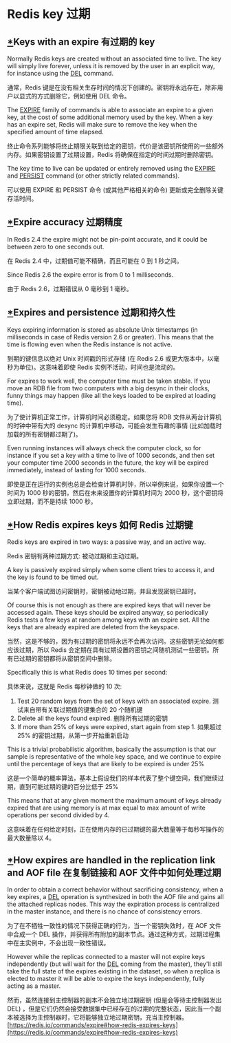 #  Redis key 过期
## [\*](#keys-with-an-expire)Keys with an expire 有过期的 key

Normally Redis keys are created without an associated time to live. The key will simply live forever, unless it is removed by the user in an explicit way, for instance using the [DEL](https://redis.io/commands/del) command.

通常，Redis 键是在没有相关生存时间的情况下创建的。密钥将永远存在，除非用户以显式的方式删除它，例如使用 DEL 命令。

The [EXPIRE](https://redis.io/commands/expire) family of commands is able to associate an expire to a given key, at the cost of some additional memory used by the key. When a key has an expire set, Redis will make sure to remove the key when the specified amount of time elapsed.

终止命令系列能够将终止期限关联到给定的密钥，代价是该密钥所使用的一些额外内存。如果密钥设置了过期设置，Redis 将确保在指定的时间过期时删除密钥。

The key time to live can be updated or entirely removed using the [EXPIRE](https://redis.io/commands/expire) and [PERSIST](https://redis.io/commands/persist) command (or other strictly related commands).

可以使用 EXPIRE 和 PERSIST 命令 (或其他严格相关的命令) 更新或完全删除关键存活时间。

## [\*](#expire-accuracy)Expire accuracy 过期精度

In Redis 2.4 the expire might not be pin-point accurate, and it could be between zero to one seconds out.

在 Redis 2.4 中，过期值可能不精确，而且可能在 0 到 1 秒之间。

Since Redis 2.6 the expire error is from 0 to 1 milliseconds.

由于 Redis 2.6，过期错误从 0 毫秒到 1 毫秒。

## [\*](#expires-and-persistence)Expires and persistence 过期和持久性

Keys expiring information is stored as absolute Unix timestamps (in milliseconds in case of Redis version 2.6 or greater). This means that the time is flowing even when the Redis instance is not active.

到期的键信息以绝对 Unix 时间戳的形式存储 (在 Redis 2.6 或更大版本中，以毫秒为单位)。这意味着即使 Redis 实例不活动，时间也是流动的。

For expires to work well, the computer time must be taken stable. If you move an RDB file from two computers with a big desync in their clocks, funny things may happen (like all the keys loaded to be expired at loading time).

为了使计算机正常工作，计算机时间必须稳定。如果您将 RDB 文件从两台计算机的时钟中带有大的 desync 的计算机中移动，可能会发生有趣的事情 (比如加载时加载的所有密钥都过期了)。

Even running instances will always check the computer clock, so for instance if you set a key with a time to live of 1000 seconds, and then set your computer time 2000 seconds in the future, the key will be expired immediately, instead of lasting for 1000 seconds.

即使是正在运行的实例也总是会检查计算机时钟，所以举例来说，如果你设置一个时间为 1000 秒的密钥，然后在未来设置你的计算机时间为 2000 秒，这个密钥将立即过期，而不是持续 1000 秒。

## [\*](#how-redis-expires-keys)How Redis expires keys 如何 Redis 过期键

Redis keys are expired in two ways: a passive way, and an active way.

Redis 密钥有两种过期方式: 被动过期和主动过期。

A key is passively expired simply when some client tries to access it, and the key is found to be timed out.

当某个客户端试图访问密钥时，密钥被动地过期，并且发现密钥已超时。

Of course this is not enough as there are expired keys that will never be accessed again. These keys should be expired anyway, so periodically Redis tests a few keys at random among keys with an expire set. All the keys that are already expired are deleted from the keyspace.

当然，这是不够的，因为有过期的密钥将永远不会再次访问。这些密钥无论如何都应该过期，所以 Redis 会定期在具有过期设置的密钥之间随机测试一些密钥。所有已过期的密钥都将从密钥空间中删除。

Specifically this is what Redis does 10 times per second:

具体来说，这就是 Redis 每秒钟做的 10 次:

1.  Test 20 random keys from the set of keys with an associated expire. 测试来自带有关联过期值的键集合的 20 个随机键
2.  Delete all the keys found expired. 删除所有过期的密钥
3.  If more than 25% of keys were expired, start again from step 1. 如果超过 25% 的密钥过期，从第一步开始重新启动

This is a trivial probabilistic algorithm, basically the assumption is that our sample is representative of the whole key space, and we continue to expire until the percentage of keys that are likely to be expired is under 25%

这是一个简单的概率算法，基本上假设我们的样本代表了整个键空间，我们继续过期，直到可能过期的键的百分比低于 25%

This means that at any given moment the maximum amount of keys already expired that are using memory is at max equal to max amount of write operations per second divided by 4.

这意味着在任何给定时刻，正在使用内存的已过期键的最大数量等于每秒写操作的最大数量除以 4。

## [\*](#how-expires-are-handled-in-the-replication-link-and-aof-file)How expires are handled in the replication link and AOF file 在复制链接和 AOF 文件中如何处理过期

In order to obtain a correct behavior without sacrificing consistency, when a key expires, a [DEL](https://redis.io/commands/del) operation is synthesized in both the AOF file and gains all the attached replicas nodes. This way the expiration process is centralized in the master instance, and there is no chance of consistency errors.

为了在不牺牲一致性的情况下获得正确的行为，当一个密钥失效时，在 AOF 文件中合成一个 DEL 操作，并获得所有附加的副本节点。通过这种方式，过期过程集中在主实例中，不会出现一致性错误。

However while the replicas connected to a master will not expire keys independently (but will wait for the [DEL](https://redis.io/commands/del) coming from the master), they'll still take the full state of the expires existing in the dataset, so when a replica is elected to master it will be able to expire the keys independently, fully acting as a master.

然而，虽然连接到主控制器的副本不会独立地过期密钥 (但是会等待主控制器发出 DEL) ，但是它们仍然会接受数据集中已经存在的过期的完整状态，因此当一个副本被选择为主控制器时，它将能够独立地过期密钥，充当主控制器。 
 [https://redis.io/commands/expire#how-redis-expires-keys](https://redis.io/commands/expire#how-redis-expires-keys)
